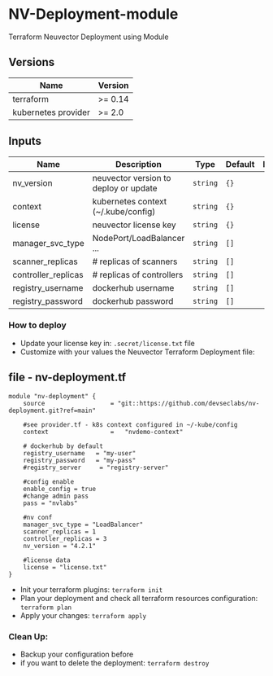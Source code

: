 # NV-Deployment-module
Terraform Neuvector Deployment using Module

## Versions

| Name | Version |
|------|---------|
| terraform | >= 0.14
| kubernetes provider| >= 2.0 |

## Inputs

| Name | Description | Type | Default | Required |
|------|-------------|------|---------|:--------:|
| nv_version | neuvector version to deploy or update | `string` | `{}` | yes |
| context | kubernetes context (~/.kube/config) | `string` | `{}` | yes |
| license | neuvector license key | `string` | `{}` | yes |
| manager_svc_type | NodePort/LoadBalancer ... | `string` | `[]` | yes |
| scanner_replicas | # replicas of scanners | `string` | `[]` | yes |
| controller_replicas | # replicas of controllers | `string` | `[]` | yes |
| registry_username | dockerhub username | `string` | `[]` | yes |
| registry_password  | dockerhub password | `string` | `[]` | yes |


### How to deploy

- Update your license key in: ```.secret/license.txt``` file
- Customize with your values the Neuvector Terraform Deployment file:

## file - nv-deployment.tf
```
module "nv-deployment" {
    source                  = "git::https://github.com/devseclabs/nv-deployment.git?ref=main"

    #see provider.tf - k8s context configured in ~/-kube/config
    context                 =   "nvdemo-context"

    # dockerhub by default
    registry_username   = "my-user"
    registry_password   = "my-pass"
    #registry_server     = "registry-server"

    #config enable
    enable_config = true
    #change admin pass
    pass = "nvlabs"

    #nv conf
    manager_svc_type = "LoadBalancer"
    scanner_replicas = 1
    controller_replicas = 3
    nv_version = "4.2.1"

    #license data
    license = "license.txt"
}
```

- Init your terraform plugins:
     ```terraform init```
- Plan your deployment and check all terraform resources configuration: 
     ```terraform plan```
- Apply your changes:
     ```terraform apply```

### Clean Up:
- Backup your configuration before
- if you want to delete the deployment: ```terraform destroy```
